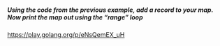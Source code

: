 ##### Using the code from the previous example, add a record to your map. Now print the map out using the “range” loop

https://play.golang.org/p/eNsQemEX_uH
